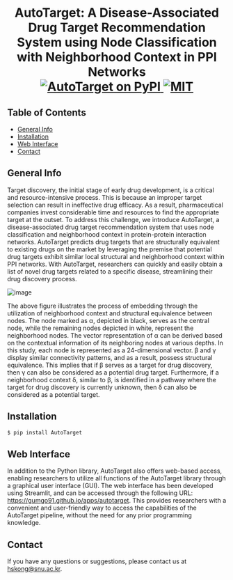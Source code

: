 <h1 align="center">
  AutoTarget: A Disease-Associated Drug Target Recommendation System using Node Classification with Neighborhood Context in PPI Networks
  <br/>
    <a href="https://pypi.org/project/autotarget/">
        <img src="https://img.shields.io/badge/pypi-1.0.0.0-green" alt="AutoTarget on PyPI">
    </a>
    <a href="">
        <img src="https://img.shields.io/badge/license-MIT-blue" alt="MIT">
    </a>
</h1>

## Table of Contents

* [General Info](#general-info)
* [Installation](#installation)
* [Web Interface](#Web-Interface)
* [Contact](#Contact)

## General Info
Target discovery, the initial stage of early drug development, is a critical and resource-intensive process. This is because an improper target selection can result in ineffective drug efficacy. As a result, pharmaceutical companies invest considerable time and resources to find the appropriate target at the outset. To address this challenge, we introduce AutoTarget, a disease-associated drug target recommendation system that uses node classification and neighborhood context in protein-protein interaction networks. AutoTarget predicts drug targets that are structurally equivalent to existing drugs on the market by leveraging the premise that potential drug targets exhibit similar local structural and neighborhood context within PPI networks. With AutoTarget, researchers can quickly and easily obtain a list of novel drug targets related to a specific disease, streamlining their drug discovery process.

![image](https://user-images.githubusercontent.com/65825773/218240443-4cca0afe-7e75-4e49-b3a9-01075fc55b5a.png)


The above figure illustrates the process of embedding through the utilization of neighborhood context and structural equivalence between nodes. The node marked as α, depicted in black, serves as the central node, while the remaining nodes depicted in white, represent the neighborhood nodes. The vector representation of α can be derived based on the contextual information of its neighboring nodes at various depths. In this study, each node is represented as a 24-dimensional vector. β and γ display similar connectivity patterns, and as a result, possess structural equivalence. This implies that if β serves as a target for drug discovery, then γ can also be considered as a potential drug target. Furthermore, if a neighborhood context δ, similar to β, is identified in a pathway where the target for drug discovery is currently unknown, then δ can also be considered as a potential target.


## Installation
```bash
$ pip install AutoTarget
```

## Web Interface
In addition to the Python library, AutoTarget also offers web-based access, enabling researchers to utilize all functions of the AutoTarget library through a graphical user interface (GUI). The web interface has been developed using Streamlit, and can be accessed through the following URL: https://gumgo91.github.io/apps/autotarget. This provides researchers with a convenient and user-friendly way to access the capabilities of the AutoTarget pipeline, without the need for any prior programming knowledge.

## Contact
If you have any questions or suggestions, please contact us at hskong@snu.ac.kr.
